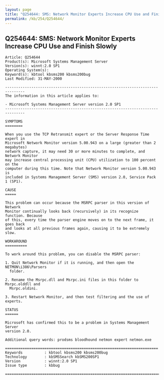 ```yaml
---
layout: page
title: "Q254644: SMS: Network Monitor Experts Increase CPU Use and Finish Slowly"
permalink: /kb/254/Q254644/
---
```


## Q254644: SMS: Network Monitor Experts Increase CPU Use and Finish Slowly

	Article: Q254644
	Product(s): Microsoft Systems Management Server
	Version(s): winnt:2.0 SP1
	Operating System(s): 
	Keyword(s): kbtool kbsms200 kbsms200bug
	Last Modified: 31-MAY-2000
	
	-------------------------------------------------------------------------------
	The information in this article applies to:
	
	- Microsoft Systems Management Server version 2.0 SP1 
	-------------------------------------------------------------------------------
	
	SYMPTOMS
	========
	
	When you use the TCP Retransmit expert or the Server Response Time expert in
	Microsoft Network Monitor version 5.00.943 on a large (greater than 2 megabytes)
	network capture, it may need 30 or more minutes to complete, and Network Monitor
	may increase central processing unit (CPU) utilization to 100 percent on the
	computer during this time. Note that Network Monitor version 5.00.943 is
	included in Systems Management Server (SMS) version 2.0, Service Pack 1 (SP1).
	
	CAUSE
	=====
	
	This problem can occur because the MSRPC parser in this version of Network
	Monitor continually looks back (recursively) in its recognize function. Because
	of this, every time the parser engine moves on to the next frame, it goes back
	and looks at all previous frames again, causing it to be extremely slow.
	
	WORKAROUND
	==========
	
	To work around this problem, you can disable the MSRPC parser:
	
	1. Quit Network Monitor if it is running, and then open the NETMON\i386\Parsers
	  folder.
	
	2. Rename the Msrpc.dll and Msrpc.ini files in this folder to Msrpc.olddll and
	  Msrpc.oldini.
	
	3. Restart Network Monitor, and then test filtering and the use of experts.
	
	STATUS
	======
	
	Microsoft has confirmed this to be a problem in Systems Management Server
	version 2.0.
	
	Additional query words: prodsms bloodhound netmon expert netmon.exe
	
	======================================================================
	Keywords          : kbtool kbsms200 kbsms200bug 
	Technology        : kbSMSSearch kbSMS200SP1
	Version           : winnt:2.0 SP1
	Issue type        : kbbug
	
	=============================================================================
	
